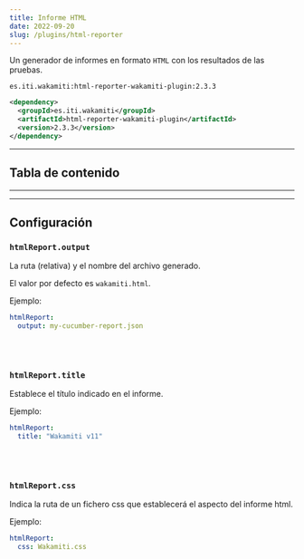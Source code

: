 ```yaml
---
title: Informe HTML
date: 2022-09-20
slug: /plugins/html-reporter
---
```


Un generador de informes en formato `HTML` con los resultados de las pruebas.

```text tabs=coord name=yaml
es.iti.wakamiti:html-reporter-wakamiti-plugin:2.3.3
```

```xml tabs=coord name=maven
<dependency>
  <groupId>es.iti.wakamiti</groupId>
  <artifactId>html-reporter-wakamiti-plugin</artifactId>
  <version>2.3.3</version>
</dependency>
```

---
## Tabla de contenido

---

---
## Configuración


###  `htmlReport.output`
La ruta (relativa) y el nombre del archivo generado.

El valor por defecto es `wakamiti.html`.

Ejemplo:

```yaml
htmlReport:
  output: my-cucumber-report.json
```

<br /><br />

###  `htmlReport.title`
Establece el título indicado en el informe.

Ejemplo:

```yaml
htmlReport:
  title: "Wakamiti v11"
```

<br /><br />

###  `htmlReport.css`
Indica la ruta de un fichero css que establecerá el aspecto del informe html.

Ejemplo:

```yaml
htmlReport:
  css: Wakamiti.css
```
